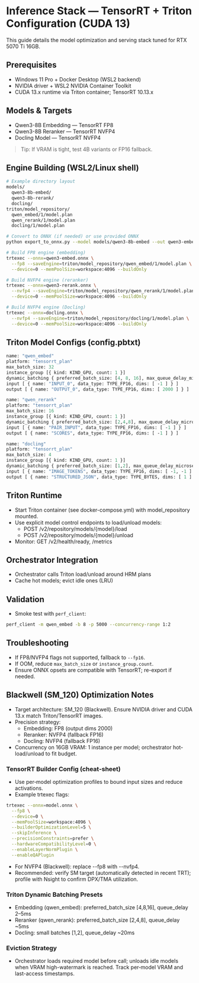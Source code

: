 # Inference Stack — TensorRT + Triton Configuration (CUDA 13)

This guide details the model optimization and serving stack tuned for RTX 5070 Ti 16GB.

## Prerequisites
- Windows 11 Pro + Docker Desktop (WSL2 backend)
- NVIDIA driver + WSL2 NVIDIA Container Toolkit
- CUDA 13.x runtime via Triton container; TensorRT 10.13.x

## Models & Targets
- Qwen3-8B Embedding — TensorRT FP8
- Qwen3-8B Reranker — TensorRT NVFP4
- Docling Model — TensorRT NVFP4

> Tip: If VRAM is tight, test 4B variants or FP16 fallback.

## Engine Building (WSL2/Linux shell)
```bash
# Example directory layout
models/
  qwen3-8b-embed/
  qwen3-8b-rerank/
  docling/
triton/model_repository/
  qwen_embed/1/model.plan
  qwen_rerank/1/model.plan
  docling/1/model.plan

# Convert to ONNX (if needed) or use provided ONNX
python export_to_onnx.py --model models/qwen3-8b-embed --out qwen3-embed.onnx

# Build FP8 engine (embedding)
trtexec --onnx=qwen3-embed.onnx \
  --fp8 --saveEngine=triton/model_repository/qwen_embed/1/model.plan \
  --device=0 --memPoolSize=workspace:4096 --buildOnly

# Build NVFP4 engine (reranker)
trtexec --onnx=qwen3-rerank.onnx \
  --nvfp4 --saveEngine=triton/model_repository/qwen_rerank/1/model.plan \
  --device=0 --memPoolSize=workspace:4096 --buildOnly

# Build NVFP4 engine (Docling)
trtexec --onnx=docling.onnx \
  --nvfp4 --saveEngine=triton/model_repository/docling/1/model.plan \
  --device=0 --memPoolSize=workspace:4096 --buildOnly
```

## Triton Model Configs (config.pbtxt)
```protobuf
name: "qwen_embed"
platform: "tensorrt_plan"
max_batch_size: 32
instance_group [{ kind: KIND_GPU, count: 1 }]
dynamic_batching { preferred_batch_size: [4, 8, 16], max_queue_delay_microseconds: 5000 }
input [ { name: "INPUT_0", data_type: TYPE_FP16, dims: [ -1 ] } ]
output [ { name: "OUTPUT_0", data_type: TYPE_FP16, dims: [ 2000 ] } ]
```

```protobuf
name: "qwen_rerank"
platform: "tensorrt_plan"
max_batch_size: 16
instance_group [{ kind: KIND_GPU, count: 1 }]
dynamic_batching { preferred_batch_size: [2,4,8], max_queue_delay_microseconds: 5000 }
input [ { name: "PAIR_INPUT", data_type: TYPE_FP16, dims: [ -1 ] } ]
output [ { name: "SCORES", data_type: TYPE_FP16, dims: [ -1 ] } ]
```

```protobuf
name: "docling"
platform: "tensorrt_plan"
max_batch_size: 4
instance_group [{ kind: KIND_GPU, count: 1 }]
dynamic_batching { preferred_batch_size: [1,2], max_queue_delay_microseconds: 20000 }
input [ { name: "IMAGE_TOKENS", data_type: TYPE_FP16, dims: [ -1, -1 ] } ]
output [ { name: "STRUCTURED_JSON", data_type: TYPE_BYTES, dims: [ 1 ] } ]
```

## Triton Runtime
- Start Triton container (see docker-compose.yml) with model_repository mounted.
- Use explicit model control endpoints to load/unload models:
  - POST /v2/repository/models/{model}/load
  - POST /v2/repository/models/{model}/unload
- Monitor: GET /v2/health/ready, /metrics

## Orchestrator Integration
- Orchestrator calls Triton load/unload around HRM plans
- Cache hot models; evict idle ones (LRU)

## Validation
- Smoke test with `perf_client`:
```bash
perf_client -m qwen_embed -b 8 -p 5000 --concurrency-range 1:2
```

## Troubleshooting
- If FP8/NVFP4 flags not supported, fallback to `--fp16`.
- If OOM, reduce `max_batch_size` or `instance_group.count`.
- Ensure ONNX opsets are compatible with TensorRT; re-export if needed.



## Blackwell (SM_120) Optimization Notes
- Target architecture: SM_120 (Blackwell). Ensure NVIDIA driver and CUDA 13.x match Triton/TensorRT images.
- Precision strategy:
  - Embedding: FP8 (output dims 2000)
  - Reranker: NVFP4 (fallback FP16)
  - Docling: NVFP4 (fallback FP16)
- Concurrency on 16GB VRAM: 1 instance per model; orchestrator hot-load/unload to fit budget.

### TensorRT Builder Config (cheat‑sheet)
- Use per‑model optimization profiles to bound input sizes and reduce activations.
- Example trtexec flags:
```bash
trtexec --onnx=model.onnx \
  --fp8 \
  --device=0 \
  --memPoolSize=workspace:4096 \
  --builderOptimizationLevel=5 \
  --skipInference \
  --precisionConstraints=prefer \
  --hardwareCompatibilityLevel=0 \
  --enableLayerNormPlugin \
  --enableQAPlugin
```
- For NVFP4 (Blackwell): replace --fp8 with --nvfp4.
- Recommended: verify SM target (automatically detected in recent TRT); profile with Nsight to confirm DPX/TMA utilization.

### Triton Dynamic Batching Presets
- Embedding (qwen_embed): preferred_batch_size [4,8,16], queue_delay 2–5ms
- Reranker (qwen_rerank): preferred_batch_size [2,4,8], queue_delay ~5ms
- Docling: small batches [1,2], queue_delay ~20ms

### Eviction Strategy
- Orchestrator loads required model before call; unloads idle models when VRAM high-watermark is reached. Track per‑model VRAM and last-access timestamps.
